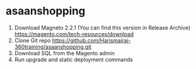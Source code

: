 # asaanshopping

1.	Download Magneto 2.2.1 (You can find this version in Release Archive) https://magento.com/tech-resources/download
2.	Clone Git repo https://github.com/Harismairaj-360training/asaanshopping.git
3.	Download SQL from the Magento admin
4.	Run upgrade and static deployment commands